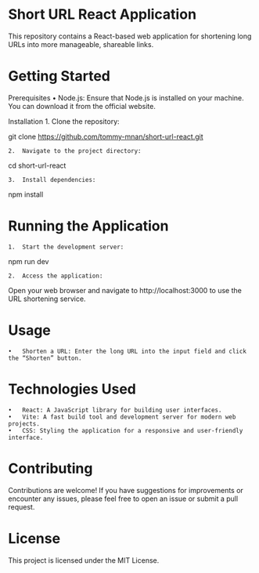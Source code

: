 # Short URL React Application

This repository contains a React-based web application for shortening long URLs into more manageable, shareable links.

# Getting Started

Prerequisites
• Node.js: Ensure that Node.js is installed on your machine. You can download it from the official website.

Installation 1. Clone the repository:

git clone https://github.com/tommy-mnan/short-url-react.git

    2.	Navigate to the project directory:

cd short-url-react

    3.	Install dependencies:

npm install

# Running the Application

    1.	Start the development server:

npm run dev

    2.	Access the application:

Open your web browser and navigate to http://localhost:3000 to use the URL shortening service.

# Usage

    •	Shorten a URL: Enter the long URL into the input field and click the “Shorten” button.

# Technologies Used

    •	React: A JavaScript library for building user interfaces.
    •	Vite: A fast build tool and development server for modern web projects.
    •	CSS: Styling the application for a responsive and user-friendly interface.

# Contributing

Contributions are welcome! If you have suggestions for improvements or encounter any issues, please feel free to open an issue or submit a pull request.

# License

This project is licensed under the MIT License.
